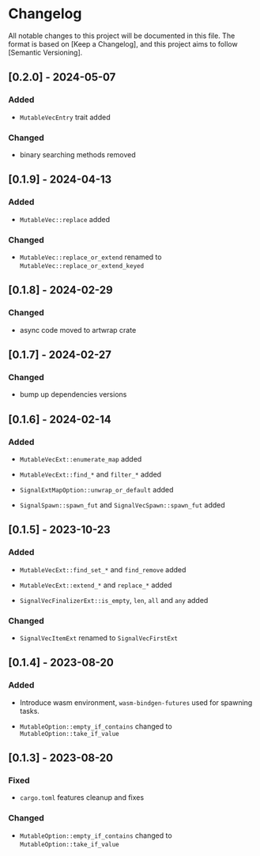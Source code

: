 # Changelog

All notable changes to this project will be documented in this file. The
format is based on [Keep a Changelog], and this project aims to follow
[Semantic Versioning].

## [0.2.0] - 2024-05-07

### Added

- `MutableVecEntry` trait added

### Changed

- binary searching methods removed

## [0.1.9] - 2024-04-13

### Added

- `MutableVec::replace` added

### Changed

- `MutableVec::replace_or_extend` renamed to `MutableVec::replace_or_extend_keyed`

## [0.1.8] - 2024-02-29

### Changed

- async code moved to artwrap crate

## [0.1.7] - 2024-02-27

### Changed

- bump up dependencies versions

## [0.1.6] - 2024-02-14

### Added

- `MutableVecExt::enumerate_map` added

- `MutableVecExt::find_*` and `filter_*` added

- `SignalExtMapOption::unwrap_or_default` added

- `SignalSpawn::spawn_fut` and `SignalVecSpawn::spawn_fut` added

## [0.1.5] - 2023-10-23

### Added

- `MutableVecExt::find_set_*` and `find_remove` added

- `MutableVecExt::extend_*` and `replace_*` added

- `SignalVecFinalizerExt::is_empty`, `len`, `all` and `any` added

### Changed

- `SignalVecItemExt` renamed to `SignalVecFirstExt`

## [0.1.4] - 2023-08-20

### Added

- Introduce wasm environment, `wasm-bindgen-futures` used for spawning tasks.

- `MutableOption::empty_if_contains` changed to `MutableOption::take_if_value`

## [0.1.3] - 2023-08-20

### Fixed

- `cargo.toml` features cleanup and fixes

### Changed

- `MutableOption::empty_if_contains` changed to `MutableOption::take_if_value`
